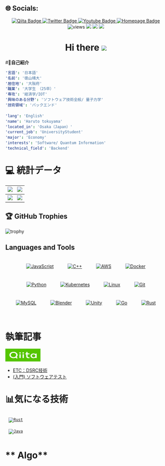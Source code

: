 ## 🌐 Socials:
<div id="header" align="center">
  <div id="badges">
    <a href="https://qiita.com/haruto19">
      <img src="https://img.shields.io/badge/Qiita-green?style=for-the-badge&logo=Qiita&logoColor=white" alt="Qiita Badge"/>
    </a>
    <a href="https://twitter.com/haruto869217">
      <img src="https://img.shields.io/badge/Twitter-blue?style=for-the-badge&logo=twitter&logoColor=white" alt="Twitter Badge"/>
    </a>
    <a href="https://www.youtube.com/channel/UCPERZaq8WqB_yIoUy9sse1g">
      <img src="https://img.shields.io/badge/YouTube-red?style=for-the-badge&logo=youtube&logoColor=white" alt="Youtube Badge"/>
    </a>
    <a href="https://haru.haru869217.com/">
       <img src="https://img.shields.io/badge/Blog-black?style=for-the-badge&logo=homepage&logoColor=white" alt="Homepage Badge"/>
    </a>
  </div>
  <img src="https://komarev.com/ghpvc/?username=Hayatto9217&style=flat-square&color=blue" alt="views"/>
  <img src="https://img.shields.io/badge/C%2B%2B-lover-pink?logo=C%2B%2B">
  <img src="https://img.shields.io/badge/Go-night-skyblue?logo=go">
  <img src="https://img.shields.io/badge/Rust-shark-yellow?logo=Rust">
  <h1>
    Hi there
    <img src="https://media.giphy.com/media/hvRJCLFzcasrR4ia7z/giphy.gif" width="30px"/>
  </h1>
</div>
<div align="center">
  <!--<img src="https://giphy.com/gifs/80s-back-to-the-future-happening-now-ktRHi4nFxNDOw" width="600" height="300"/>-->
</div>


#🧠**自己紹介**
```yaml
'言語': '日本語'
'名前': '徳山晴大'
'居住地': '大阪府'
'職業': '大学生　（25卒）'
'専攻': '経済学/IOT'
'興味のある分野': 'ソフトウェア技術全般/ 量子力学'
'技術領域': 'バックエンド'

'lang': 'English'
'name': 'Haruto tokuyama'
'located_in': 'Osaka（Japan）'
'current_job': 'UniversityStudent'
'major': 'Economy'
'interests': 'Software/ Quantum Information'
'technical_field': 'Backend'
```

# 💻 **統計データ**

<!-- streak -->
|![](https://github-readme-stats-six-azure.vercel.app/api?username=Hayatto9217&show_icons=true&count_private=true&theme=dark&hide_border=true)|![](https://github-profile-summary-cards.vercel.app/api/cards/profile-details?username=Hayatto9217&theme=dark)|
| :---: | :---: |
|![](https://github-readme-stats-six-azure.vercel.app/api/top-langs/?username=Hayatto9217&theme=dark&hide_border=true&include_all_commits=true&count_private=true&layout=compact&langs_count=8)|![](https://github-readme-streak-stats.herokuapp.com/?user=Hayatto9217&theme=dark&hide_border=true)|


## 🏆 GitHub Trophies
<!-- トロフィー -->
![trophy](https://github-profile-trophy.vercel.app/?username=Hayatto9217&theme=gruvbox)



## Languages and Tools  
<div align="center">  
<a href="https://www.javascript.com/" target="_blank"><img style="margin: 20px" src="https://profilinator.rishav.dev/skills-assets/javascript-original.svg" alt="JavaScript" height="50" /></a>  
<a href="https://www.cplusplus.com/" target="_blank"><img style="margin: 20px" src="https://profilinator.rishav.dev/skills-assets/cplusplus-original.svg" alt="C++" height="50" /></a>  
<a href="https://aws.amazon.com/" target="_blank"><img style="margin: 20px" src="https://profilinator.rishav.dev/skills-assets/amazonwebservices-original-wordmark.svg" alt="AWS" height="50" /></a>  
<a href="https://www.docker.com/" target="_blank"><img style="margin: 20px" src="https://profilinator.rishav.dev/skills-assets/docker-original-wordmark.svg" alt="Docker" height="50" /></a>  
<a href="https://www.python.org/" target="_blank"><img style="margin: 20px" src="https://profilinator.rishav.dev/skills-assets/python-original.svg" alt="Python" height="50" /></a>  
<a href="https://kubernetes.io/" target="_blank"><img style="margin: 20px" src="https://profilinator.rishav.dev/skills-assets/kubernetes-icon.svg" alt="Kubernetes" height="50" /></a>  
<a href="https://www.linux.org/" target="_blank"><img style="margin: 20px" src="https://profilinator.rishav.dev/skills-assets/linux-original.svg" alt="Linux" height="50" /></a>  
<a href="https://github.com/" target="_blank"><img style="margin: 20px" src="https://profilinator.rishav.dev/skills-assets/git-scm-icon.svg" alt="Git" height="50" /></a>  
<a href="https://www.mysql.com/" target="_blank"><img style="margin: 20px" src="https://profilinator.rishav.dev/skills-assets/mysql-original-wordmark.svg" alt="MySQL" height="50" /></a>  
<a href="https://www.blender.org/" target="_blank"><img style="margin: 20px" src="https://profilinator.rishav.dev/skills-assets/blender_community_badge_white.svg" alt="Blender" height="50" /></a>  
<a href="https://unity.com/" target="_blank"><img style="margin: 20px" src="https://profilinator.rishav.dev/skills-assets/unity.png" alt="Unity" height="50" /></a>  
<a href="https://go.dev/" target="_blank"><img style="margin: 20px" src="https://profilinator.rishav.dev/skills-assets/go-original.svg" alt="Go" height="50" /></a>  
<a href="https://www.rust-lang.org/" target="_blank"><img style="margin: 20px" src="https://profilinator.rishav.dev/skills-assets/rust-plain.svg" alt="Rust" height="50" /></a>  
</div>  

<br/>  


# **執筆記事**
<a src="https://qiita.com/haruto19">
  <img src="./img/Qiita_text.png" height="40px" width="110px">
</a>

<!-- BLOG-POST-LIST:START -->
- [ETC：DSRC技術](https://qiita.com/haruto19/items/3b91f91a23c185fda3de)
- [(入門) ソフトウェアテスト](https://qiita.com/haruto19/items/c55cd6ee291332861254)
<!-- BLOG-POST-LIST:END -->

# 📊**気になる技術**
<code><a href="https://www.rust-lang.org/" target="_blank"><img style="margin: 10px" src="https://profilinator.rishav.dev/skills-assets/rust-plain.svg" alt="Rust" height="50" /></a>  </code>
<code><a href="https://www.java.com/" target="_blank"><img style="margin: 10px" src="https://profilinator.rishav.dev/skills-assets/java-original-wordmark.svg" alt="Java" height="50" /></a></code>

# ** Algo**
